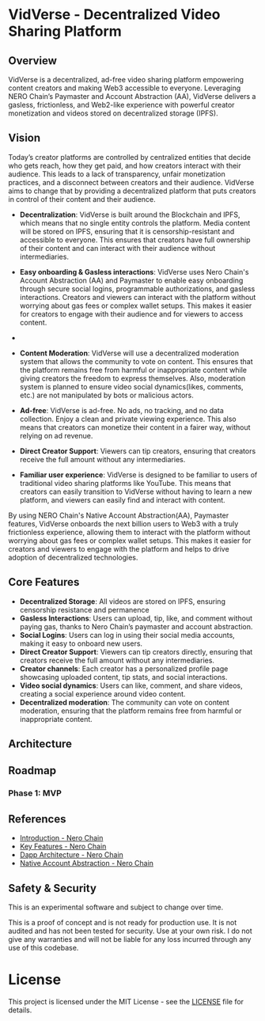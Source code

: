 # VidVerse - Decentralized Video Sharing Platform

## Overview

VidVerse is a decentralized, ad-free video sharing platform empowering content creators and making Web3 accessible to everyone. Leveraging NERO Chain’s Paymaster and Account Abstraction (AA), VidVerse delivers a gasless, frictionless, and Web2-like experience with powerful creator monetization and videos stored on decentralized storage (IPFS).

## Vision

Today’s creator platforms are controlled by centralized entities that decide who gets reach, how they get paid, and how creators interact with their audience. This leads to a lack of transparency, unfair monetization practices, and a disconnect between creators and their audience. VidVerse aims to change that by providing a decentralized platform that puts creators in control of their content and their audience.

- **Decentralization**: VidVerse is built around the Blockchain and IPFS, which means that no single entity controls the platform. Media content will be stored on IPFS, ensuring that it is censorship-resistant and accessible to everyone. This ensures that creators have full ownership of their content and can interact with their audience without intermediaries.

- **Easy onboarding & Gasless interactions**: VidVerse uses Nero Chain's Account Abstraction (AA) and Paymaster to enable easy onboarding through secure social logins, programmable authorizations, and gasless interactions. Creators and viewers can interact with the platform without worrying about gas fees or complex wallet setups. This makes it easier for creators to engage with their audience and for viewers to access content.
-
- **Content Moderation**: VidVerse will use a decentralized moderation system that allows the community to vote on content. This ensures that the platform remains free from harmful or inappropriate content while giving creators the freedom to express themselves. Also, moderation system is planned to ensure video social dynamics(likes, comments, etc.) are not manipulated by bots or malicious actors.

- **Ad-free**: VidVerse is ad-free. No ads, no tracking, and no data collection. Enjoy a clean and private viewing experience. This also means that creators can monetize their content in a fairer way, without relying on ad revenue.

- **Direct Creator Support**: Viewers can tip creators, ensuring that creators receive the full amount without any intermediaries.

- **Familiar user experience**: VidVerse is designed to be familiar to users of traditional video sharing platforms like YouTube. This means that creators can easily transition to VidVerse without having to learn a new platform, and viewers can easily find and interact with content.

By using NERO Chain's Native Account Abstraction(AA), Paymaster features, VidVerse onboards the next billion users to Web3 with a truly frictionless experience, allowing them to interact with the platform without worrying about gas fees or complex wallet setups. This makes it easier for creators and viewers to engage with the platform and helps to drive adoption of decentralized technologies.

## Core Features

- **Decentralized Storage**: All videos are stored on IPFS, ensuring censorship resistance and permanence
- **Gasless Interactions**: Users can upload, tip, like, and comment without paying gas, thanks to Nero Chain’s paymaster and account abstraction.
- **Social Logins**: Users can log in using their social media accounts, making it easy to onboard new users.
- **Direct Creator Support**: Viewers can tip creators directly, ensuring that creators receive the full amount without any intermediaries.
- **Creator channels**: Each creator has a personalized profile page showcasing uploaded content, tip stats, and social interactions.
- **Video social dynamics**: Users can like, comment, and share videos, creating a social experience around video content.
- **Decentralized moderation**: The community can vote on content moderation, ensuring that the platform remains free from harmful or inappropriate content.

## Architecture

## Roadmap

### Phase 1: MVP

## References

- [Introduction - Nero Chain](https://docs.nerochain.io/en/getting-started/introduction)
- [Key Features - Nero Chain](https://docs.nerochain.io/en/getting-started/key-features)
- [Dapp Architecture - Nero Chain](https://docs.nerochain.io/en/getting-started/nero-dapp-architecture)
- [Native Account Abstraction - Nero Chain](https://docs.nerochain.io/en/core-concepts/native-account-abstraction/nativeAccountAbstractionSupport)

## Safety & Security

This is an experimental software and subject to change over time.

This is a proof of concept and is not ready for production use. It is not audited and has not been tested for security. Use at your own risk. I do not give any warranties and will not be liable for any loss incurred through any use of this codebase.

# License

This project is licensed under the MIT License - see the [LICENSE](LICENSE) file for details.
